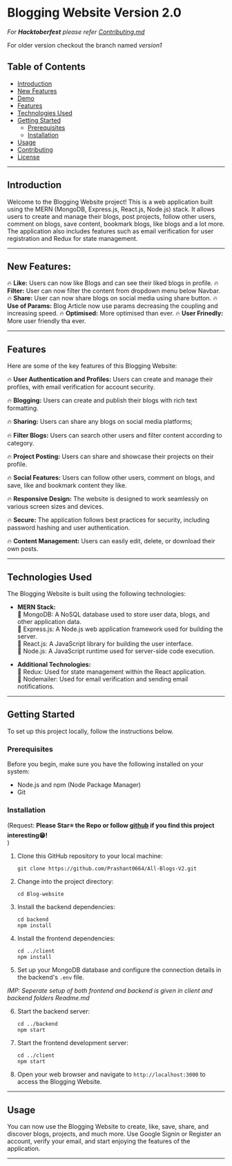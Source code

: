 # Blogging Website Version 2.0

_For **Hacktoberfest** please refer [Contributing.md](https://github.com/Prashant0664/Blog-website/blob/master/CONTRIBUTING.md)_ <br/>

For older version checkout the branch named _version1_

## Table of Contents

- [Introduction](#introduction)
- [New Features](#new-features)
- [Demo](#demo-link)
- [Features](#features)
- [Technologies Used](#technologies-used)
- [Getting Started](#getting-started)
  - [Prerequisites](#prerequisites)
  - [Installation](#installation)
- [Usage](#usage)
- [Contributing](#contributing)
- [License](#license)

---

## Introduction

Welcome to the Blogging Website project! This is a web application built using the MERN (MongoDB, Express.js, React.js, Node.js) stack. It allows users to create and manage their blogs, post projects, follow other users, comment on blogs, save content, bookmark blogs, like blogs and a lot more. The application also includes features such as email verification for user registration and Redux for state management.

---

## New Features:

🔥 **Like:** Users can now like Blogs and can see their liked blogs in profile.
🔥 **Filter:** User can now filter the content from dropdown menu below Navbar.
🔥 **Share:** User can now share blogs on social media using share button.
🔥 **Use of Params:** Blog Article now use params decreasing the coupling and increasing speed.
🔥 **Optimised:** More optimised than ever.
🔥 **User Frinedly:** More user friendly tha ever.

---

## Features

Here are some of the key features of this Blogging Website:

🔥 **User Authentication and Profiles:** Users can create and manage their profiles, with email verification for account security.

🔥 **Blogging:** Users can create and publish their blogs with rich text formatting.

🔥 **Sharing:** Users can share any blogs on social media platforms;

🔥 **Filter Blogs:** Users can search other users and filter content according to category.

🔥 **Project Posting:** Users can share and showcase their projects on their profile.

🔥 **Social Features:** Users can follow other users, comment on blogs, and save, like and bookmark content they like.

🔥 **Responsive Design:** The website is designed to work seamlessly on various screen sizes and devices.

🔥 **Secure:** The application follows best practices for security, including password hashing and user authentication.

🔥 **Content Management:** Users can easily edit, delete, or download their own posts.

---

## Technologies Used

The Blogging Website is built using the following technologies:

- **MERN Stack:**
  <br/>
  💫 MongoDB: A NoSQL database used to store user data, blogs, and other application data. <br/>
  💫 Express.js: A Node.js web application framework used for building the server.<br/>
  💫 React.js: A JavaScript library for building the user interface.<br/>
  💫 Node.js: A JavaScript runtime used for server-side code execution.<br/>

- **Additional Technologies:**<br/>
  💫 Redux: Used for state management within the React application.<br/>
  💫 Nodemailer: Used for email verification and sending email notifications.<br/>

---

## Getting Started

To set up this project locally, follow the instructions below.

### Prerequisites

Before you begin, make sure you have the following installed on your system:

- Node.js and npm (Node Package Manager)
- Git

### Installation

(Request: **Please Star⭐️ the Repo or follow [github](https://github.com/Prashant0664/) if you find this project interesting😁!** <br/>)

1. Clone this GitHub repository to your local machine:

   ```
   git clone https://github.com/Prashant0664/All-Blogs-V2.git
   ```

2. Change into the project directory:

   ```
   cd Blog-website
   ```

3. Install the backend dependencies:

   ```
   cd backend
   npm install
   ```

4. Install the frontend dependencies:

   ```
   cd ../client
   npm install
   ```

5. Set up your MongoDB database and configure the connection details in the backend's `.env` file.

_IMP: Seperate setup of both frontend and backend is given in *client* and *backend* folders *Readme.md*_

6. Start the backend server:

   ```
   cd ../backend
   npm start
   ```

7. Start the frontend development server:

   ```
   cd ../client
   npm start
   ```

8. Open your web browser and navigate to `http://localhost:3000` to access the Blogging Website.

---

## Usage

You can now use the Blogging Website to create, like, save, share, and discover blogs, projects, and much more. Use Google Signin or Register an account, verify your email, and start enjoying the features of the application.

---
